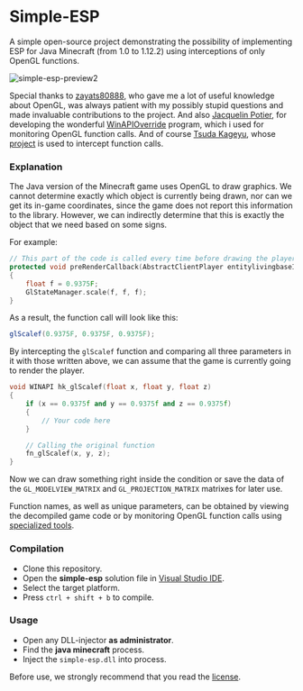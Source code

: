 # Simple-ESP

A simple open-source project demonstrating the possibility of implementing ESP for Java Minecraft (from 1.0 to 1.12.2) using interceptions of only OpenGL functions.

![simple-esp-preview2](https://github.com/aurenex/simple-esp/assets/125130325/7746b6b0-e3dd-43d4-a2d0-15c487af83b1)

Special thanks to [zayats80888][zayats80888-link], who gave me a lot of useful knowledge about OpenGL, was always patient with my possibly stupid questions and made invaluable contributions to the project. And also [Jacquelin Potier][jackquelin-site-link], for developing the wonderful [WinAPIOverride][jackquelin-program-link] program, which i used for monitoring OpenGL function calls. And of course [Tsuda Kageyu][tsuda-link], whose [project][tsuda-project-link] is used to intercept function calls.

### Explanation
The Java version of the Minecraft game uses OpenGL to draw graphics. We cannot determine exactly which object is currently being drawn, nor can we get its in-game coordinates, since the game does not report this information to the library. However, we can indirectly determine that this is exactly the object that we need based on some signs.

For example:
```cpp
// This part of the code is called every time before drawing the player
protected void preRenderCallback(AbstractClientPlayer entitylivingbaseIn, float partialTickTime)
{
    float f = 0.9375F;
    GlStateManager.scale(f, f, f);
}
```

As a result, the function call will look like this:
```java
glScalef(0.9375F, 0.9375F, 0.9375F);
```

By intercepting the `glScalef` function and comparing all three parameters in it with those written above, we can assume that the game is currently going to render the player.

```cpp
void WINAPI hk_glScalef(float x, float y, float z)
{
    if (x == 0.9375f and y == 0.9375f and z == 0.9375f)
    {
        // Your code here
    }

    // Calling the original function
    fn_glScalef(x, y, z);
}
```

Now we can draw something right inside the condition or save the data of the `GL_MODELVIEW_MATRIX` and `GL_PROJECTION_MATRIX` matrixes for later use.

Function names, as well as unique parameters, can be obtained by viewing the decompiled game code or by monitoring OpenGL function calls using [specialized tools][specialized-tools-link].

### Compilation
- Clone this repository.
- Open the **simple-esp** solution file in [Visual Studio IDE][vs-download-link].
- Select the target platform.
- Press `ctrl + shift + b` to compile.

### Usage
- Open any DLL-injector **as administrator**.
- Find the **java minecraft** process.
- Inject the `simple-esp.dll` into process.

Before use, we strongly recommend that you read the [license][license-link].

[vs-download-link]: <https://visualstudio.microsoft.com/downloads/>
[tsuda-link]: <https://github.com/tsudakageyu>
[tsuda-project-link]: <https://github.com/tsudakageyu/minhook>
[jackquelin-site-link]: <http://jacquelin.potier.free.fr>
[jackquelin-program-link]: <http://jacquelin.potier.free.fr/winapioverride32>
[zayats80888-link]: <https://www.cyberforum.ru/members/1417352.html>
[license-link]: <../master/license.md>
[specialized-tools-link]: <https://www.khronos.org/opengl/wiki/Debugging_Tools>
